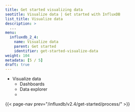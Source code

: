 ```yaml
---
title: Get started visualizing data
seotitle: Visualize data | Get started with InfluxDB
list_title: Visualize data
description: >
  ...
menu:
  influxdb_2_4:
    name: Visualize data
    parent: Get started
    identifier: get-started-visualize-data
weight: 104
metadata: [5 / 5]
draft: true
---
```


- Visualize data
  - Dashboards
  - Data explorer
  - 

{{< page-nav prev="/influxdb/v2.4/get-started/process/" >}}

<!-- 

### Visualize data

Build custom dashboards to visualize your data.
See [Visualize data](/influxdb/v2.4/visualize-data/).

 -->